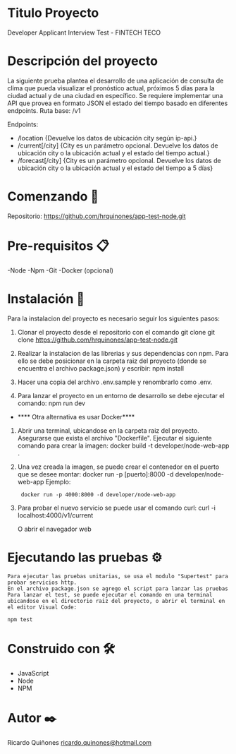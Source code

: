 # Titulo Proyecto
Developer Applicant Interview Test - FINTECH TECO
# Descripción del proyecto
La siguiente prueba plantea el desarrollo de una aplicación de consulta de clima que pueda visualizar el 
pronóstico actual, próximos 5 días para la ciudad actual y de una ciudad en específico.
Se requiere implementar una API que provea en formato JSON el estado del tiempo basado en 
diferentes endpoints. 
Ruta base: /v1

Endpoints:
- /location           {Devuelve los datos de ubicación city según ip-api.}
- /current[/city]     {City es un parámetro opcional. Devuelve los datos de ubicación city o la ubicación actual y el estado del tiempo actual.}
- /forecast[/city]    {City es un parámetro opcional. Devuelve los datos de ubicación city o la ubicación actual y el estado del tiempo a 5 días}

# Comenzando 🚀
Repositorio:
https://github.com/hrquinones/app-test-node.git

# Pre-requisitos 📋
-Node 
-Npm
-Git
-Docker (opcional)
# Instalación 🔧
Para la instalacion del proyecto es necesario seguir los siguientes pasos:

1. Clonar el proyecto desde el repositorio con el comando git clone
    git clone https://github.com/hrquinones/app-test-node.git

2. Realizar la instalacion de las librerias y sus dependencias con npm. Para ello se debe posicionar en la carpeta raiz del proyecto (donde se encuentra el archivo package.json) y escribir: 
    npm install
3. Hacer una copia del archivo .env.sample y renombrarlo como .env.
4. Para lanzar el proyecto en un entorno de desarrollo se debe ejecutar el comando:
    npm run dev

-  **** Otra alternativa es usar Docker****  
1. Abrir una terminal, ubicandose en la carpeta raiz del proyecto. Asegurarse que exista el archivo "Dockerfile". Ejecutar el siguiente comando para crear la imagen:
    docker build -t developer/node-web-app .
2. Una vez creada la imagen, se puede crear el contenedor en el puerto que se desee montar:
    docker run -p [puerto]:8000 -d developer/node-web-app
    Ejemplo:
    
        docker run -p 4000:8000 -d developer/node-web-app
3. Para probar el nuevo servicio se puede usar el comando curl:
    curl -i localhost:4000/v1/current

    O abrir el navegador web
# Ejecutando las pruebas ⚙️

    Para ejecutar las pruebas unitarias, se usa el modulo "Supertest" para probar servicios http. 
    En el archivo package.json se agrego el script para lanzar las pruebas
    Para lanzar el test, se puede ejecutar el comando en una terminal ubicandose en el directorio raiz del proyecto, o abrir el terminal en el editor Visual Code:

    npm test

# Construido con 🛠️
- JavaScript
- Node
- NPM
# Autor ✒️
Ricardo Quiñones 
ricardo.quinones@hotmail.com